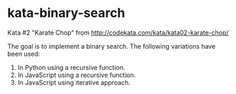 # kata-binary-search
Kata #2 "Karate Chop" from http://codekata.com/kata/kata02-karate-chop/

The goal is to implement a binary search. The following variations have been used:

1. In Python using a recursive function.
2. In JavaScript using a recursive function.
3. In JavaScript using iterative approach.
